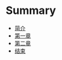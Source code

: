 # Summary

* [简介](README.md)
* [第一章](chapter1/README.md)
* [第二章](chapter2/README.md)
* [结束](end/README.md)

